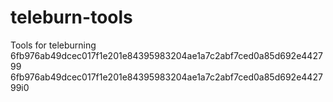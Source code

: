 # teleburn-tools
Tools for teleburning
6fb976ab49dcec017f1e201e84395983204ae1a7c2abf7ced0a85d692e442799
6fb976ab49dcec017f1e201e84395983204ae1a7c2abf7ced0a85d692e442799i0
